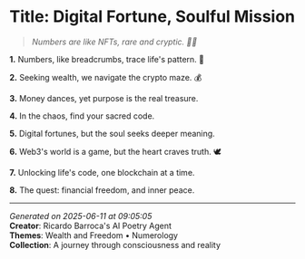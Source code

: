 # Title: Digital Fortune, Soulful Mission

> *Numbers are like NFTs, rare and cryptic. 🔢💸*

**1.** Numbers, like breadcrumbs, trace life's pattern. 🔢


**2.** Seeking wealth, we navigate the crypto maze. 💰


**3.** Money dances, yet purpose is the real treasure.


**4.** In the chaos, find your sacred code.


**5.** Digital fortunes, but the soul seeks deeper meaning.


**6.** Web3's world is a game, but the heart craves truth. 🕊️


**7.** Unlocking life's code, one blockchain at a time.


**8.** The quest: financial freedom, and inner peace.



---

*Generated on 2025-06-11 at 09:05:05*  
**Creator**: Ricardo Barroca's AI Poetry Agent  
**Themes**: Wealth and Freedom • Numerology  
**Collection**: A journey through consciousness and reality